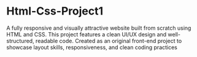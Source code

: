 # Html-Css-Project1
A fully responsive and visually attractive website built from scratch using HTML and CSS. This project features a clean UI/UX design and well-structured, readable code. Created as an original front-end project to showcase layout skills, responsiveness, and clean coding practices
